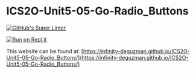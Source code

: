 # ICS2O-Unit5-05-Go-Radio_Buttons
[![GitHub's Super Linter](https://github.com/Infinity-deGuzman/ICS2O-Unit5-05-Go-Radio_Buttons/workflows/GitHub's%20Super%20Linter/badge.svg)](https://github.com/Infinity-deGuzman/ICS2O-Unit5-05-Go-Radio_Buttons/actions)

[![Run on Repl.it](https://repl.it/badge/github/Infinity-deGuzman/ICS2O-Unit5-05-Go-Radio_Buttons)](https://repl.it/github/Infinity-deGuzman/ICS2O-Unit5-05-Go-Radio_Buttons)

This website can be found at: [https://infinity-deguzman.github.io/ICS2O-Unit5-05-Go-Radio_Buttons/](https://infinity-deguzman.github.io/ICS2O-Unit5-05-Go-Radio_Buttons/)
